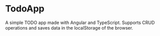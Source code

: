 # TodoApp

A simple TODO app made with Angular and TypeScript.
Supports CRUD operations and saves data in the localStorage of the browser.
